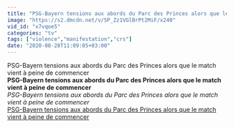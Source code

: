```yaml
---
title: "PSG-Bayern tensions aux abords du Parc des Princes alors que le match vient \u00e0 peine de commencer"
image: "https://s2.dmcdn.net/v/SP_Zz1VGlBrPt2MiF/x240"
vid_id: "x7vqoe5"
categories: "tv"
tags: ["violence","manifestation","crs"]
date: "2020-08-28T11:09:05+03:00"
---
```

PSG-Bayern   tensions aux abords du Parc des Princes alors que le match vient à peine de commencer<br><b>PSG-Bayern tensions aux abords du Parc des Princes alors que le match vient à peine de commencer</b><br> <i>PSG-Bayern tensions aux abords du Parc des Princes alors que le match vient à peine de commencer</i><br> <u>PSG-Bayern tensions aux abords du Parc des Princes alors que le match vient à peine de commencer</u>
